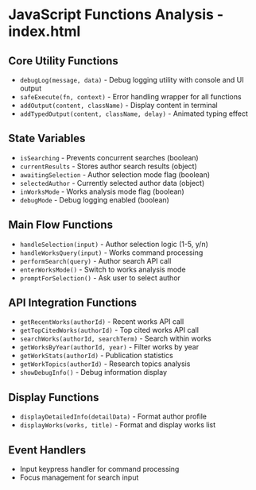 # JavaScript Functions Analysis - index.html

## Core Utility Functions
- `debugLog(message, data)` - Debug logging utility with console and UI output
- `safeExecute(fn, context)` - Error handling wrapper for all functions
- `addOutput(content, className)` - Display content in terminal
- `addTypedOutput(content, className, delay)` - Animated typing effect

## State Variables
- `isSearching` - Prevents concurrent searches (boolean)
- `currentResults` - Stores author search results (object)
- `awaitingSelection` - Author selection mode flag (boolean)  
- `selectedAuthor` - Currently selected author data (object)
- `inWorksMode` - Works analysis mode flag (boolean)
- `debugMode` - Debug logging enabled (boolean)

## Main Flow Functions
- `handleSelection(input)` - Author selection logic (1-5, y/n)
- `handleWorksQuery(input)` - Works command processing
- `performSearch(query)` - Author search API call
- `enterWorksMode()` - Switch to works analysis mode
- `promptForSelection()` - Ask user to select author

## API Integration Functions
- `getRecentWorks(authorId)` - Recent works API call
- `getTopCitedWorks(authorId)` - Top cited works API call  
- `searchWorks(authorId, searchTerm)` - Search within works
- `getWorksByYear(authorId, year)` - Filter works by year
- `getWorkStats(authorId)` - Publication statistics
- `getWorkTopics(authorId)` - Research topics analysis
- `showDebugInfo()` - Debug information display

## Display Functions
- `displayDetailedInfo(detailData)` - Format author profile
- `displayWorks(works, title)` - Format and display works list

## Event Handlers
- Input keypress handler for command processing
- Focus management for search input
